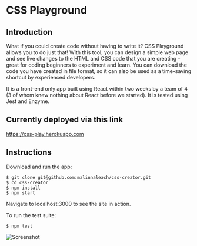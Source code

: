 # CSS Playground

Introduction
-------
What if you could create code without having to write it?  CSS Playground allows you to do just that!  With this tool, you can design a simple web page and see live changes to the HTML and CSS code that you are creating - great for coding beginners to experiment and learn.  You can download the code you have created in file format, so it can also be used as a time-saving shortcut by experienced developers.

It is a front-end only app built using React within two weeks by a team of 4 (3 of whom knew nothing about React before we started).  It is tested using Jest and Enzyme.

Currently deployed via this link
---
https://css-play.herokuapp.com

Instructions
----

Download and run the app:
```
$ git clone git@github.com:malinnaleach/css-creator.git
$ cd css-creator
$ npm install
$ npm start
```

Navigate to localhost:3000 to see the site in action.

To run the test suite:
```
$ npm test
```

![Screenshot](https://www.dropbox.com/s/k87144urxf2ytna/Screen%20Shot%202016-12-16%20at%2016.04.50.png?raw=1)
